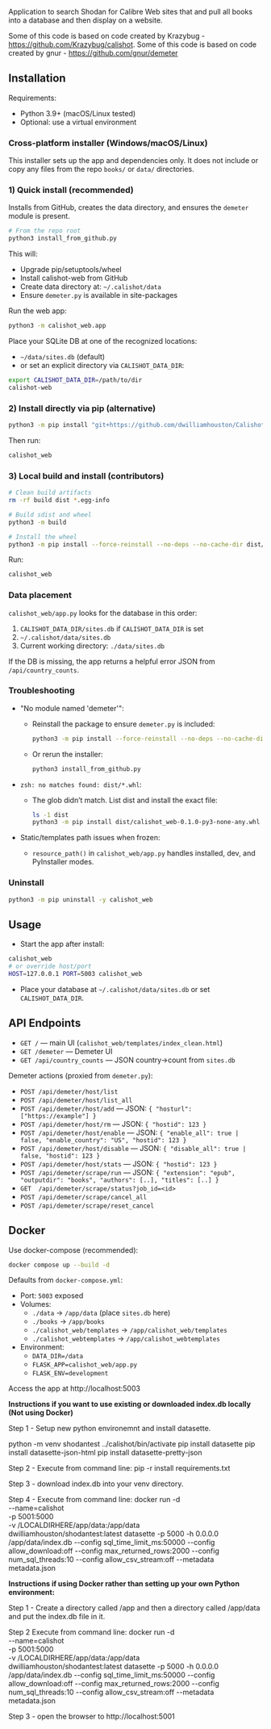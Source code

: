 Application to search Shodan for Calibre Web sites that and pull all books into a database and then display on a website.

Some of this code is based on code created by Krazybug - https://github.com/Krazybug/calishot.
Some of this code is based on code created by gnur - https://github.com/gnur/demeter

## Installation

Requirements:

- Python 3.9+ (macOS/Linux tested)
- Optional: use a virtual environment

### Cross-platform installer (Windows/macOS/Linux)

This installer sets up the app and dependencies only. It does not include or copy any files from the repo `books/` or `data/` directories.

### 1) Quick install (recommended)

Installs from GitHub, creates the data directory, and ensures the `demeter` module is present.

```bash
# From the repo root
python3 install_from_github.py
```

This will:

- Upgrade pip/setuptools/wheel
- Install calishot-web from GitHub
- Create data directory at: `~/.calishot/data`
- Ensure `demeter.py` is available in site-packages

Run the web app:

```bash
python3 -m calishot_web.app
```

Place your SQLite DB at one of the recognized locations:

- `~/data/sites.db` (default)
- or set an explicit directory via `CALISHOT_DATA_DIR`:

```bash
export CALISHOT_DATA_DIR=/path/to/dir
calishot-web
```

### 2) Install directly via pip (alternative)

```bash
python3 -m pip install "git+https://github.com/dwilliamhouston/Calishot-2.0.git@main#subdirectory=."
```

Then run:

```bash
calishot_web
```

### 3) Local build and install (contributors)

```bash
# Clean build artifacts
rm -rf build dist *.egg-info

# Build sdist and wheel
python3 -m build

# Install the wheel
python3 -m pip install --force-reinstall --no-deps --no-cache-dir dist/calishot_web-*-py3-none-any.whl
```

Run:

```bash
calishot_web
```

### Data placement

`calishot_web/app.py` looks for the database in this order:

1. `CALISHOT_DATA_DIR/sites.db` if `CALISHOT_DATA_DIR` is set
2. `~/.calishot/data/sites.db`
3. Current working directory: `./data/sites.db`

If the DB is missing, the app returns a helpful error JSON from `/api/country_counts`.

### Troubleshooting

- "No module named 'demeter'":
  - Reinstall the package to ensure `demeter.py` is included:

    ```bash
    python3 -m pip install --force-reinstall --no-deps --no-cache-dir dist/calishot_web-*-py3-none-any.whl
    ```

  - Or rerun the installer:

    ```bash
    python3 install_from_github.py
    ```

- `zsh: no matches found: dist/*.whl`:
  - The glob didn’t match. List dist and install the exact file:

    ```bash
    ls -1 dist
    python3 -m pip install dist/calishot_web-0.1.0-py3-none-any.whl
    ```

- Static/templates path issues when frozen:
  - `resource_path()` in `calishot_web/app.py` handles installed, dev, and PyInstaller modes.

### Uninstall

```bash
python3 -m pip uninstall -y calishot_web
```

## Usage

- Start the app after install:

```bash
calishot_web
# or override host/port
HOST=127.0.0.1 PORT=5003 calishot_web
```

- Place your database at `~/.calishot/data/sites.db` or set `CALISHOT_DATA_DIR`.

## API Endpoints

- `GET /` — main UI (`calishot_web/templates/index_clean.html`)
- `GET /demeter` — Demeter UI
- `GET /api/country_counts` — JSON country->count from `sites.db`

Demeter actions (proxied from `demeter.py`):

- `POST /api/demeter/host/list`
- `POST /api/demeter/host/list_all`
- `POST /api/demeter/host/add` — JSON: `{ "hosturl": ["https://example"] }`
- `POST /api/demeter/host/rm` — JSON: `{ "hostid": 123 }`
- `POST /api/demeter/host/enable` — JSON: `{ "enable_all": true | false, "enable_country": "US", "hostid": 123 }`
- `POST /api/demeter/host/disable` — JSON: `{ "disable_all": true | false, "hostid": 123 }`
- `POST /api/demeter/host/stats` — JSON: `{ "hostid": 123 }`
- `POST /api/demeter/scrape/run` — JSON: `{ "extension": "epub", "outputdir": "books", "authors": [..], "titles": [..] }`
- `GET  /api/demeter/scrape/status?job_id=<id>`
- `POST /api/demeter/scrape/cancel_all`
- `POST /api/demeter/scrape/reset_cancel`

## Docker

Use docker-compose (recommended):

```bash
docker compose up --build -d
```

Defaults from `docker-compose.yml`:

- Port: `5003` exposed
- Volumes:
  - `./data` -> `/app/data` (place `sites.db` here)
  - `./books` -> `/app/books`
  - `./calishot_web/templates` -> `/app/calishot_web/templates`
  - `./calishot_webtemplates` -> `/app/calishot_webtemplates`
- Environment:
  - `DATA_DIR=/data`
  - `FLASK_APP=calishot_web/app.py`
  - `FLASK_ENV=development`

Access the app at http://localhost:5003

<B>Instructions if you want to use existing or downloaded index.db locally (Not using Docker)</B>

  Step 1 - Setup new python environemnt and install datasette. 

  python -m venv shodantest
  ../calishot/bin/activate
  pip install datasette
  pip install datasette-json-html
  pip install datasette-pretty-json

  Step 2 - Execute from command line: pip -r install requirements.txt

  Step 3 - download index.db into your venv directory.

  Step 4 - Execute from command line:
  docker run -d \
  --name=calishot \
  -p 5001:5000 \
  -v /LOCALDIRHERE/app/data:/app/data \
  dwilliamhouston/shodantest:latest datasette -p 5000 -h 0.0.0.0 /app/data/index.db --config sql_time_limit_ms:50000 --config allow_download:off --config max_returned_rows:2000 --config num_sql_threads:10 --config allow_csv_stream:off --metadata metadata.json

<B>Instructions if using Docker rather than setting up your own Python environment:</B>

  Step 1 - Create a directory called /app and then a directory called /app/data and put the index.db file in it. 

  Step 2 Execute from command line:
  docker run -d \
  --name=calishot \
  -p 5001:5000 \
  -v /LOCALDIRHERE/app/data:/app/data \
  dwilliamhouston/shodantest:latest datasette -p 5000 -h 0.0.0.0 /app/data/index.db --config sql_time_limit_ms:50000 --config allow_download:off --config max_returned_rows:2000 --config num_sql_threads:10 --config allow_csv_stream:off --metadata metadata.json

  Step 3 - open the browser to http://localhost:5001
  
